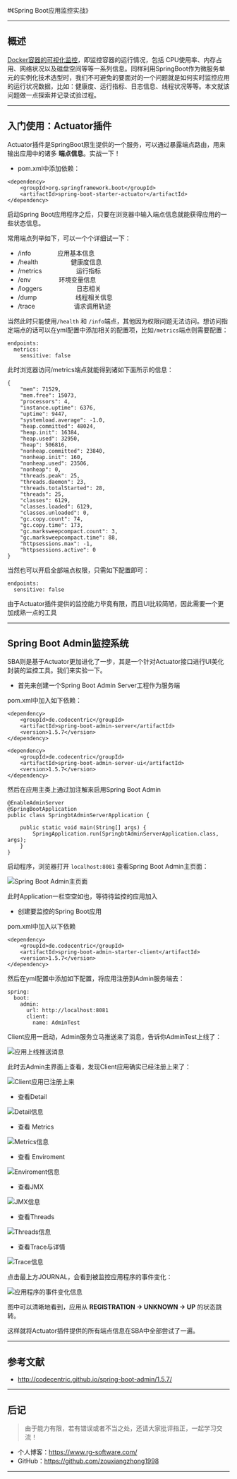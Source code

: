 
#《Spring Boot应用监控实战》

---

## 概述

[Docker容器的可视化监控](https://www.jianshu.com/p/9e47ffaf5e31)，即监控容器的运行情况，包括 CPU使用率、内存占用、网络状况以及磁盘空间等等一系列信息。同样利用SpringBoot作为微服务单元的实例化技术选型时，我们不可避免的要面对的一个问题就是如何实时监控应用的运行状况数据，比如：健康度、运行指标、日志信息、线程状况等等。本文就该问题做一点探索并记录试验过程。

---

<!-- more -->

## 入门使用：Actuator插件

Actuator插件是SpringBoot原生提供的一个服务，可以通过暴露端点路由，用来输出应用中的诸多 **端点信息**。实战一下！

- pom.xml中添加依赖：

```
<dependency>
	<groupId>org.springframework.boot</groupId>
	<artifactId>spring-boot-starter-actuator</artifactId>
</dependency>
```

启动Spring Boot应用程序之后，只要在浏览器中输入端点信息就能获得应用的一些状态信息。

常用端点列举如下，可以一个个详细试一下：

- /info           　　　　应用基本信息
- /health       　　　　　健康度信息
- /metrics     　　　　　 运行指标
- /env           　　　　 环境变量信息
- /loggers    　　　　　  日志相关
- /dump       　　　　　　线程相关信息
- /trace      　　　　　　请求调用轨迹

当然此时只能使用`/health` 和 `/info`端点，其他因为权限问题无法访问。想访问指定端点的话可以在yml配置中添加相关的配置项，比如`/metrics`端点则需要配置：

```
endpoints:
  metrics:
    sensitive: false
```

此时浏览器访问/metrics端点就能得到诸如下面所示的信息：

```
{
	"mem": 71529,
	"mem.free": 15073,
	"processors": 4,
	"instance.uptime": 6376,
	"uptime": 9447,
	"systemload.average": -1.0,
	"heap.committed": 48024,
	"heap.init": 16384,
	"heap.used": 32950,
	"heap": 506816,
	"nonheap.committed": 23840,
	"nonheap.init": 160,
	"nonheap.used": 23506,
	"nonheap": 0,
	"threads.peak": 25,
	"threads.daemon": 23,
	"threads.totalStarted": 28,
	"threads": 25,
	"classes": 6129,
	"classes.loaded": 6129,
	"classes.unloaded": 0,
	"gc.copy.count": 74,
	"gc.copy.time": 173,
	"gc.marksweepcompact.count": 3,
	"gc.marksweepcompact.time": 88,
	"httpsessions.max": -1,
	"httpsessions.active": 0
}
```

当然也可以开启全部端点权限，只需如下配置即可：

```
endpoints:
  sensitive: false
```

由于Actuator插件提供的监控能力毕竟有限，而且UI比较简陋，因此需要一个更加成熟一点的工具

---

## Spring Boot Admin监控系统

SBA则是基于Actuator更加进化了一步，其是一个针对Actuator接口进行UI美化封装的监控工具。我们来实验一下。

- 首先来创建一个Spring Boot Admin Server工程作为服务端

pom.xml中加入如下依赖：

```
<dependency>
	<groupId>de.codecentric</groupId>
	<artifactId>spring-boot-admin-server</artifactId>
	<version>1.5.7</version>
</dependency>

<dependency>
	<groupId>de.codecentric</groupId>
	<artifactId>spring-boot-admin-server-ui</artifactId>
	<version>1.5.7</version>
</dependency>
```

然后在应用主类上通过加注解来启用Spring Boot Admin

```
@EnableAdminServer
@SpringBootApplication
public class SpringbtAdminServerApplication {

	public static void main(String[] args) {
		SpringApplication.run(SpringbtAdminServerApplication.class, args);
	}
}
```

启动程序，浏览器打开 `localhost:8081` 查看Spring Boot Admin主页面：

![Spring Boot Admin主页面](https://raw.githubusercontent.com/zouxiangzhong1998/assets/master/Spring-Boot-In-Action/springbt-admin-server/Spring_Boot_Admin_Main.png)

此时Application一栏空空如也，等待待监控的应用加入

- 创建要监控的Spring Boot应用

pom.xml中加入以下依赖

```
<dependency>
	<groupId>de.codecentric</groupId>
	<artifactId>spring-boot-admin-starter-client</artifactId>
	<version>1.5.7</version>
</dependency>
```

然后在yml配置中添加如下配置，将应用注册到Admin服务端去：

```
spring:
  boot:
    admin:
      url: http://localhost:8081
      client:
        name: AdminTest
```

Client应用一启动，Admin服务立马推送来了消息，告诉你AdminTest上线了：

![应用上线推送消息](https://raw.githubusercontent.com/zouxiangzhong1998/assets/master/Spring-Boot-In-Action/springbt-admin-server/appLaunchesPushMessages.png)

此时去Admin主界面上查看，发现Client应用确实已经注册上来了：

![Client应用已注册上来](https://raw.githubusercontent.com/zouxiangzhong1998/assets/master/Spring-Boot-In-Action/springbt-admin-server/ClientApp.png)

- 查看Detail

![Detail信息](https://raw.githubusercontent.com/zouxiangzhong1998/assets/master/Spring-Boot-In-Action/springbt-admin-server/DetailInfo.png)



- 查看 Metrics

![Metrics信息](https://raw.githubusercontent.com/zouxiangzhong1998/assets/master/Spring-Boot-In-Action/springbt-admin-server/MetricsInfo.png)

- 查看 Enviroment

![Enviroment信息](https://raw.githubusercontent.com/zouxiangzhong1998/assets/master/Spring-Boot-In-Action/springbt-admin-server/EnviromentInfo.png)

- 查看JMX

![JMX信息](https://raw.githubusercontent.com/zouxiangzhong1998/assets/master/Spring-Boot-In-Action/springbt-admin-server/JMXinfo.png)

- 查看Threads

![Threads信息](https://raw.githubusercontent.com/zouxiangzhong1998/assets/master/Spring-Boot-In-Action/springbt-admin-server/ThreadsInfo.png)

- 查看Trace与详情

![Trace信息](https://raw.githubusercontent.com/zouxiangzhong1998/assets/master/Spring-Boot-In-Action/springbt-admin-server/TraceInfo.png)


点击最上方JOURNAL，会看到被监控应用程序的事件变化：

![应用程序的事件变化信息](https://raw.githubusercontent.com/zouxiangzhong1998/assets/master/Spring-Boot-In-Action/springbt-admin-server/AppInfo.png)

图中可以清晰地看到，应用从 **REGISTRATION → UNKNOWN → UP** 的状态跳转。

这样就将Actuator插件提供的所有端点信息在SBA中全部尝试了一遍。

---

## 参考文献

- http://codecentric.github.io/spring-boot-admin/1.5.7/

---

## 后记

> 由于能力有限，若有错误或者不当之处，还请大家批评指正，一起学习交流！

- 个人博客：https://www.rg-software.com/
- GitHub：https://github.com/zouxiangzhong1998

---
